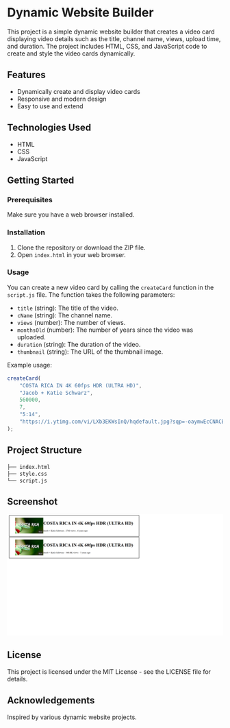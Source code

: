 # Dynamic Website Builder

This project is a simple dynamic website builder that creates a video card displaying video details such as the title, channel name, views, upload time, and duration. The project includes HTML, CSS, and JavaScript code to create and style the video cards dynamically.

## Features

- Dynamically create and display video cards
- Responsive and modern design
- Easy to use and extend

## Technologies Used

- HTML
- CSS
- JavaScript

## Getting Started

### Prerequisites

Make sure you have a web browser installed.

### Installation

1. Clone the repository or download the ZIP file.
2. Open `index.html` in your web browser.

### Usage

You can create a new video card by calling the `createCard` function in the `script.js` file. The function takes the following parameters:

- `title` (string): The title of the video.
- `cName` (string): The channel name.
- `views` (number): The number of views.
- `monthsOld` (number): The number of years since the video was uploaded.
- `duration` (string): The duration of the video.
- `thumbnail` (string): The URL of the thumbnail image.

Example usage:
```javascript
createCard(
    "COSTA RICA IN 4K 60fps HDR (ULTRA HD)",
    "Jacob + Katie Schwarz",
    560000,
    7,
    "5:14",
    "https://i.ytimg.com/vi/LXb3EKWsInQ/hqdefault.jpg?sqp=-oaymwEcCNACELwBSFXyq4qpAw4IARUAAIhCGAFwAcABBg==&rs=AOn4CLD4wSJfkfvSUtiCctwlo7thMOlAiw"
);
```

## Project Structure
```
├── index.html
├── style.css
└── script.js
```

## Screenshot

![Screenshot](screenshot.png)

## License
This project is licensed under the MIT License - see the LICENSE file for details.

## Acknowledgements
Inspired by various dynamic website projects.